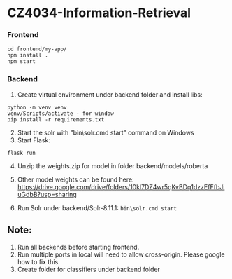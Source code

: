 # CZ4034-Information-Retrieval

### Frontend
````
cd frontend/my-app/
npm install .
npm start
````

### Backend
1. Create virtual environment under backend folder and install libs:
````
python -m venv venv
venv/Scripts/activate - for window
pip install -r requirements.txt
````

2. Start the solr with "bin\solr.cmd start" command on Windows 
3. Start Flask:
````
flask run
````
4. Unzip the weights.zip for model in folder backend/models/roberta

5. Other model weights can be found here:
https://drive.google.com/drive/folders/10kl7DZ4wr5qKvBDq1dzzEfFfbJiuGdbB?usp=sharing

6. Run Solr under backend/Solr-8.11.1:
````bin\solr.cmd start ````
      
## Note: 
1. Run all backends before starting frontend.
2. Run multiple ports in local will need to allow cross-origin. Please google how to fix this.
3. Create folder for classifiers under backend folder
